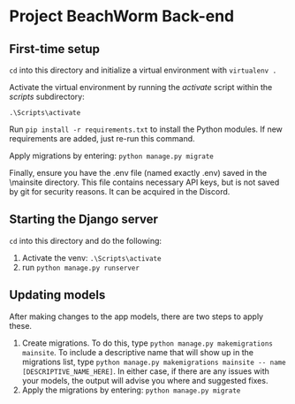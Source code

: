 # Project BeachWorm Back-end

## First-time setup

`cd` into this directory and initialize a virtual environment with `virtualenv .`

Activate the virtual environment by running the *activate* script within the *scripts* subdirectory:

```
.\Scripts\activate
```
 
Run `pip install -r requirements.txt` to install the Python modules. If new requirements are added, just re-run this command.

Apply migrations by entering: `python manage.py migrate`

Finally, ensure you have the .env file (named exactly .env) saved in the \mainsite directory. This file contains necessary API keys, but is not saved by git for security reasons. It can be acquired in the Discord.

## Starting the Django server

`cd` into this directory and do the following:

1. Activate the venv: `.\Scripts\activate`
2. run `python manage.py runserver`

## Updating models

After making changes to the app models, there are two steps to apply these.

1. Create migrations. To do this, type `python manage.py makemigrations mainsite`. To include a descriptive name that will show up in the migrations list, type `python manage.py makemigrations mainsite -- name [DESCRIPTIVE_NAME_HERE]`. In either case, if there are any issues with your models, the output will advise you where and suggested fixes.
2. Apply the migrations by entering: `python manage.py migrate`

